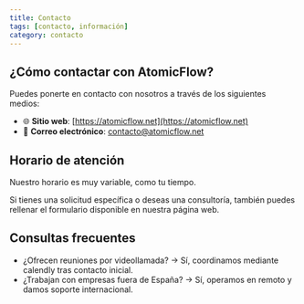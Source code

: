 ```yaml
---
title: Contacto
tags: [contacto, información]
category: contacto
---
```

## ¿Cómo contactar con AtomicFlow?

Puedes ponerte en contacto con nosotros a través de los siguientes medios:

- 🌐 **Sitio web**: [https://atomicflow.net](https://atomicflow.net)
- 📧 **Correo electrónico**: contacto@atomicflow.net

## Horario de atención

Nuestro horario es muy variable, como tu tiempo.

Si tienes una solicitud específica o deseas una consultoría, también puedes rellenar el formulario disponible en nuestra página web.
## Consultas frecuentes

- ¿Ofrecen reuniones por videollamada? → Sí, coordinamos mediante calendly tras contacto inicial.
- ¿Trabajan con empresas fuera de España? → Sí, operamos en remoto y damos soporte internacional.